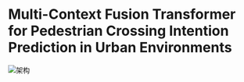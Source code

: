 # Multi-Context Fusion Transformer for Pedestrian Crossing Intention Prediction in Urban Environments
![架构](https://github.com/user-attachments/assets/27011086-a1d2-4bef-b599-13f95463c244)
